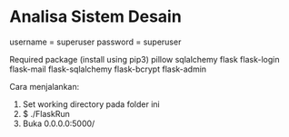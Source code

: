 # Analisa Sistem Desain
  

username = superuser
password = superuser

Required package (install using pip3)
pillow
sqlalchemy
flask
flask-login
flask-mail
flask-sqlalchemy
flask-bcrypt
flask-admin

Cara menjalankan:
1. Set working directory pada folder ini
2. $ ./FlaskRun
3. Buka 0.0.0.0:5000/
